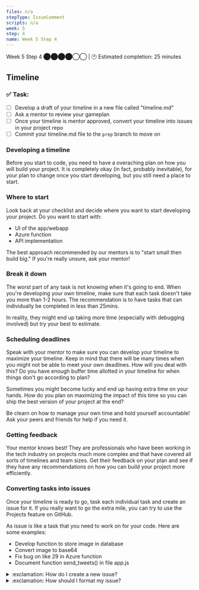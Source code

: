 ```yaml
---
files: n/a
stepType: IssueComment
scripts: n/a
week: 5
step: 4
name: Week 5 Step 4
---
```

Week 5 Step 4 ⬤⬤⬤⬤◯◯ | 🕐 Estimated completion: 25 minutes

## Timeline

### ✅  Task:

- [ ] Develop a draft of your timeline in a new file called "timeline.md"
- [ ] Ask a mentor to review your gameplan
- [ ] Once your timeline is mentor approved, convert your timeline into issues in your project repo
- [ ] Commit your timeline.md file to the  `prep` branch to move on

### Developing a timeline

Before you start to code, you need to have a overaching plan on how you will build your project. It is completely okay (in fact, probably inevitable), for your plan to change once you start developing, but you still need a place to start.

### Where to start

Look back at your checklist and decide where you want to start developing your project. Do you want to start with:
- UI of the app/webapp
- Azure function
- API implementation

The best approach recommended by our mentors is to "start small then build big." If you're really unsure, ask your mentor!

### Break it down

The worst part of any task is not knowing when it's going to end. When you're developing your own timeline, make sure that each task doesn't take you more than 1-2 hours. The recommendation is to have tasks that can individually be completed in less than 25mins.

In reality, they might end up taking more time (especially with debugging involved) but try your best to estimate.

### Scheduling deadlines

Speak with your mentor to make sure you can develop your timeline to maximize your timeline. Keep in mind that there will be many times when you might not be able to meet your own deadlines. How will you deal with this? Do you have enough buffer time allotted in your timeline for when things don't go according to plan?

Sometimes you might become lucky and end up having extra time on your hands. How do you plan on maximizing the impact of this time so you can ship the best version of your project at the end?

Be clearn on how to manage your own time and hold yourself accountable! Ask your peers and friends for help if you need it.

### Getting feedback

Your mentor knows best! They are professionals who have been working in the tech industry on projects much more complex and that have covered all sorts of timelines and team sizes. Get their feedback on your plan and see if they have any recommendations on how you can build your project more efficiently.

### Converting tasks into issues

Once your timeline is ready to go, task each individual task and create an issue for it. If you really want to go the extra mile, you can try to use the Projects feature on GitHub.

As issue is like a task that you need to work on for your code. Here are some examples:
- Develop function to store image in database
- Convert image to base64
- Fix bug on like 29 in Azure function
- Document function send_tweets() in file app.js

<details>
<summary>:exclamation: How do I create a new issue?</summary>
</br>

<img width="1431" alt="Screen Shot 2021-06-03 at 1 32 11 PM" src="https://user-images.githubusercontent.com/28051494/120708186-215c2400-c470-11eb-8824-76bab5be6a9e.png">

1. At the top menu, click on Issues.
2. Click on the green button that called "New Issue"
3. In the title, write a brief description of what needs to be done (look at the list above)
4. Within the issue (where it says `Write a comment`) write down more details (checklist) of what needs to be completed for this issue to be done
5. Click on the green "Submit new isuse" button
<br><br/>
</details>

<details>
<summary>:exclamation: How should I format my issue?</summary>
    </br>
When you're planning, it's good to have an idea of how you want to execute these issues. Below is an example of an issue template (in markdown) that you can use to organize your issues.

```
# Description
[Replace with description]

**ETA:**
> How long do you think it will take to complete this?
[Replace with eta]

# Objective:
> Checklist of everything you need to do to complete this issue
- [ ] [Replace with small task  1]
- [ ] [Replace with small task  2]
- [ ] [Replace with small task  3]
```
<br><br/>
</details>